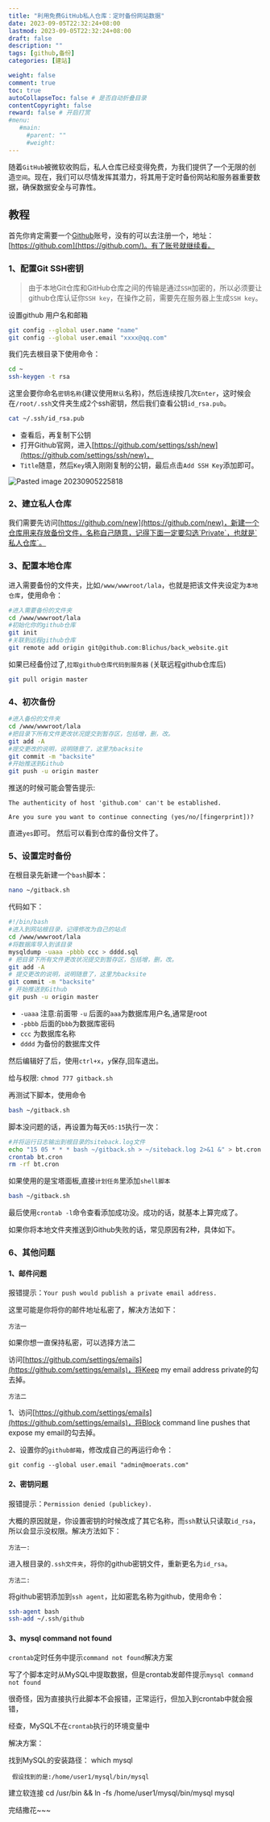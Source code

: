```yaml
---
title: "利用免费GitHub私人仓库：定时备份网站数据"
date: 2023-09-05T22:32:24+08:00
lastmod: 2023-09-05T22:32:24+08:00
draft: false
description: ""
tags: [github,备份]
categories: [建站]

weight: false
comment: true
toc: true
autoCollapseToc: false # 是否自动折叠目录
contentCopyright: false
reward: false # 开启打赏
#menu:
   #main:
     #parent: ""
     #weight:
---
```


随着`GitHub`被微软收购后，私人仓库已经变得免费，为我们提供了一个无限的创造`空间`。现在，我们可以尽情发挥其潜力，将其用于定时备份网站和服务器重要数据，确保数据安全与可靠性。

## 教程

首先你肯定需要一个[Github](https://so.csdn.net/so/search?q=Github&spm=1001.2101.3001.7020)账号，没有的可以去注册一个，地址：[](https://github.com/)[https://github.com](https://github.com/)。有了账号就继续看。

### 1、配置Git SSH密钥

> 由于本地Git仓库和GitHub仓库之间的传输是通过`SSH`加密的，所以必须要让github仓库认证你`SSH key`，在操作之前，需要先在服务器上生成`SSH key`。

设置github 用户名和邮箱

```bash
git config --global user.name "name" 
git config --global user.email "xxxx@qq.com"
```

我们先去根目录下使用命令：

```bash
cd ~
ssh-keygen -t rsa
```

这里会要你命名`密钥名称`(建议使用`默认`名称)，然后连续按几次`Enter`，这时候会在`/root/.ssh`文件夹生成2个ssh密钥，然后我们查看公钥`id_rsa.pub`。

```bash
cat ~/.ssh/id_rsa.pub
```

- 查看后，再复制下公钥
- 打开Github官网，进入[https://github.com/settings/ssh/new](https://github.com/settings/ssh/new)，
- `Title`随意，然后`Key`填入刚刚复制的公钥，最后点击`Add SSH Key`添加即可。

![Pasted image 20230905225818](https://r2.leshans.eu.org/2023/09/1e57b6308902d7ec62471db973c4265b.webp)

### 2、建立私人仓库

我们需要先访问[https://github.com/new](https://github.com/new)，新建一个仓库用来存放备份文件，名称自己随意，记得下面一定要勾选`Private`，也就是`私人仓库`。

### 3、配置本地仓库

进入需要备份的文件夹，比如`/www/wwwroot/lala`，也就是把该文件夹设定为`本地仓库`，使用命令：
```bash
#进入需要备份的文件夹
cd /www/wwwroot/lala
#初始化你的github仓库
git init
#关联到远程github仓库
git remote add origin git@github.com:Blichus/back_website.git
```

如果已经备份过了,`拉取github仓库代码到服务器` (关联远程github仓库后)

```bash
git pull origin master
```

### 4、初次备份

```bash
#进入备份的文件夹
cd /www/wwwroot/lala
#把目录下所有文件更改状况提交到暂存区，包括增，删，改。
git add -A
#提交更改的说明，说明随意了，这里为backsite
git commit -m "backsite"
#开始推送到Github
git push -u origin master

```

推送的时候可能会警告提示:

`The authenticity of host 'github.com' can't be established.`

`Are you sure you want to continue connecting (yes/no/[fingerprint])? `

直进`yes`即可。  然后可以看到仓库的备份文件了。

### 5、设置定时备份

在根目录先新建一个`bash`脚本：

```bash
nano ~/gitback.sh
```

代码如下：

```bash
#!/bin/bash
#进入到网站根目录，记得修改为自己的站点
cd /www/wwwroot/lala
#将数据库导入到该目录
mysqldump -uaaa -pbbb ccc > dddd.sql
# 把目录下所有文件更改状况提交到暂存区，包括增，删，改。
git add -A
# 提交更改的说明，说明随意了，这里为backsite
git commit -m "backsite"
# 开始推送到Github
git push -u origin master

```

- `-uaaa` 注意:前面带 `-u` 后面的`aaa`为数据库用户名,通常是root
- `-pbbb` 后面的`bbb`为数据库密码
- `ccc` 为数据库名称
- `dddd` 为备份的数据库文件

然后编辑好了后，使用`ctrl+x`，`y`保存,回车退出。

给与权限:  `chmod 777 gitback.sh`

再测试下脚本，使用命令


```bash
bash ~/gitback.sh
```

脚本没问题的话，再设置为每天`05:15`执行一次：

```bash
#并将运行日志输出到根目录的siteback.log文件
echo "15 05 * * * bash ~/gitback.sh > ~/siteback.log 2>&1 &" > bt.cron
crontab bt.cron
rm -rf bt.cron
```

如果使用的是宝塔面板,直接`计划任务`里添加`shell脚本`

```bash
bash ~/gitback.sh
```

最后使用`crontab -l`命令查看添加成功没。成功的话，就基本上算完成了。

如果你将本地文件夹推送到Github失败的话，常见原因有2种，具体如下。

### 6、其他问题

#### 1、邮件问题


报错提示：`Your push would publish a private email address.`


这里可能是你将你的邮件地址私密了，解决方法如下：

`方法一`

如果你想一直保持私密，可以选择方法二


访问[https://github.com/settings/emails](https://github.com/settings/emails)，将Keep my email address private的勾去掉。

 
`方法二`

1、访问[https://github.com/settings/emails](https://github.com/settings/emails)，将Block command line pushes that expose my email的勾去掉。

2、设置你的`github邮箱`，修改成自己的再运行命令：

```
git config --global user.email "admin@moerats.com"
```

#### 2、密钥问题


报错提示：`Permission denied (publickey).`

大概的原因就是，你设置密钥的时候改成了其它名称，而`ssh`默认只读取`id_rsa`，所以会显示没权限。解决方法如下：

`方法一:`

进入根目录的`.ssh文件夹`，将你的github密钥文件，重新更名为`id_rsa`。


`方法二:`

将github密钥添加到`ssh agent`，比如密匙名称为github，使用命令：


```bash
ssh-agent bash
ssh-add ~/.ssh/github
```

#### 3、mysql command not found

`crontab`定时任务中提示`command not found`解决方案

写了个脚本定时从MySQL中提取数据，但是crontab发邮件提示`mysql command not found`

很奇怪，因为直接执行此脚本不会报错，正常运行，但加入到crontab中就会报错，

经查，MySQL不在`crontab`执行的环境变量中

解决方案：

  找到MySQL的安装路径： which mysql
 
     假设找到的是:/home/user1/mysql/bin/mysql
 
  建立软连接  cd /usr/bin && ln -fs /home/user1/mysql/bin/mysql mysql


完结撒花~~~

